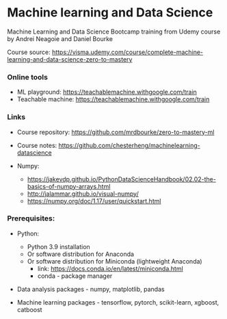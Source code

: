 # Machine learning and Data Science
Machine Learning and Data Science Bootcamp training from Udemy course by Andrei Neagoie and Daniel Bourke

Course source: https://visma.udemy.com/course/complete-machine-learning-and-data-science-zero-to-mastery

### Online tools

* ML playground: https://teachablemachine.withgoogle.com/train
* Teachable machine: https://teachablemachine.withgoogle.com/train

### Links

* Course repository: https://github.com/mrdbourke/zero-to-mastery-ml
* Course notes: https://github.com/chesterheng/machinelearning-datascience


* Numpy:
    * https://jakevdp.github.io/PythonDataScienceHandbook/02.02-the-basics-of-numpy-arrays.html
    * http://jalammar.github.io/visual-numpy/
    * https://numpy.org/doc/1.17/user/quickstart.html

### Prerequisites:

* Python:
    * Python 3.9 installation
    * Or software distribution for Anaconda 
    * Or software distribution for Miniconda (lightweight Anaconda)
       * link: https://docs.conda.io/en/latest/miniconda.html 
       * conda - package manager
    
* Data analysis packages - numpy, matplotlib, pandas
* Machine learning packages - tensorflow, pytorch, scikit-learn, xgboost, catboost
